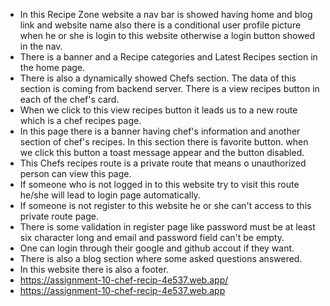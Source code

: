- In this Recipe Zone website a nav bar is showed having home and blog link and website name also there is a conditional user profile picture when he or she is login to this website otherwise a login button showed in the nav.
- There is a banner and a Recipe categories and Latest Recipes section in the home page.
- There is also a dynamically showed Chefs section. The data of this section is coming from backend server. There is a view recipes button in each of the chef's card.
- When we click to this view recipes button it leads us to a new route which is a chef recipes page.
- In this page there is a banner having chef's information and another section of chef's recipes. In this section there is favorite button. when we click this button a toast message appear and the button disabled.
- This Chefs recipes route is a private route that means o unauthorized person can view this page.
- If someone who is not logged in to this website try to visit this route he/she will lead to login page automatically.
- If someone is not register to this website he or she can't access to this private route page.
- There is some validation in register page like password must be at least six character long and email and password field can't be empty.
- One can login through their google and github accout if they want.
- There is also a blog section where some asked questions answered.
- In this website there is also a footer.
- https://assignment-10-chef-recip-4e537.web.app/
- https://assignment-10-chef-recip-4e537.web.app